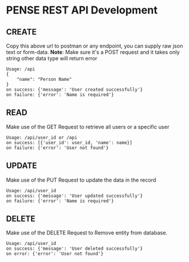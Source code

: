 # PENSE REST API Development



## CREATE
Copy this above url to postman or any endpoint, you can supply raw json text or form-data.
**Note**: Make sure it's a POST request and it takes only string other data type will return error
```
Usage: /api
{
    "name": "Person Name"
}
on success: {'message': 'User created successfully'}
on failure: {'error': 'Name is required'}
```
## READ
Make use of the GET Request to retrieve all users or a specific user
```
Usage: /api/user_id or /api
on success: [{'user_id': user_id, 'name': name}]
on failure: {'error': 'User not found'}
```
## UPDATE
Make use of the PUT Request to update the data in the record
```
Usage: /api/user_id
on success: {'message': 'User updated successfully'}
on failure: {'error': 'Name is required'}
```
## DELETE
Make use of the DELETE Request to Remove entity from database.
```
Usage: /api/user_id
on success: {'message': 'User deleted successfully'}
on error: {'error': 'User not found'}
```
